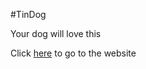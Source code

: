 #TinDog

Your dog will love this

Click [here](https://sudip-modi.github.io/tindog-website/) to go to the website

